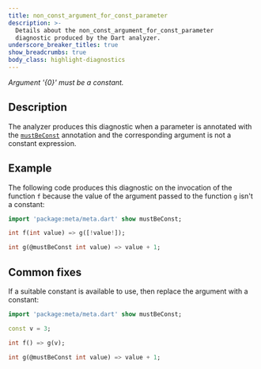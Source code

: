 ```yaml
---
title: non_const_argument_for_const_parameter
description: >-
  Details about the non_const_argument_for_const_parameter
  diagnostic produced by the Dart analyzer.
underscore_breaker_titles: true
show_breadcrumbs: true
body_class: highlight-diagnostics
---
```


_Argument '{0}' must be a constant._

## Description

The analyzer produces this diagnostic when a parameter is
annotated with the [`mustBeConst`][meta-mustBeConst] annotation and
the corresponding argument is not a constant expression.

## Example

The following code produces this diagnostic on the invocation of
the function `f` because the value of the argument passed to the
function `g` isn't a constant:

```dart
import 'package:meta/meta.dart' show mustBeConst;

int f(int value) => g([!value!]);

int g(@mustBeConst int value) => value + 1;
```

## Common fixes

If a suitable constant is available to use, then replace the argument
with a constant:

```dart
import 'package:meta/meta.dart' show mustBeConst;

const v = 3;

int f() => g(v);

int g(@mustBeConst int value) => value + 1;
```

[meta-mustBeConst]: https://pub.dev/documentation/meta/latest/meta/mustBeConst-constant.html
